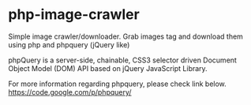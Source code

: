 # php-image-crawler
Simple image crawler/downloader. Grab images tag and download them using php and phpquery (jQuery like)


phpQuery is a server-side, chainable, CSS3 selector driven Document Object Model (DOM) API based on jQuery JavaScript Library. 

For more information regarding phpquery, please check link below.
https://code.google.com/p/phpquery/

